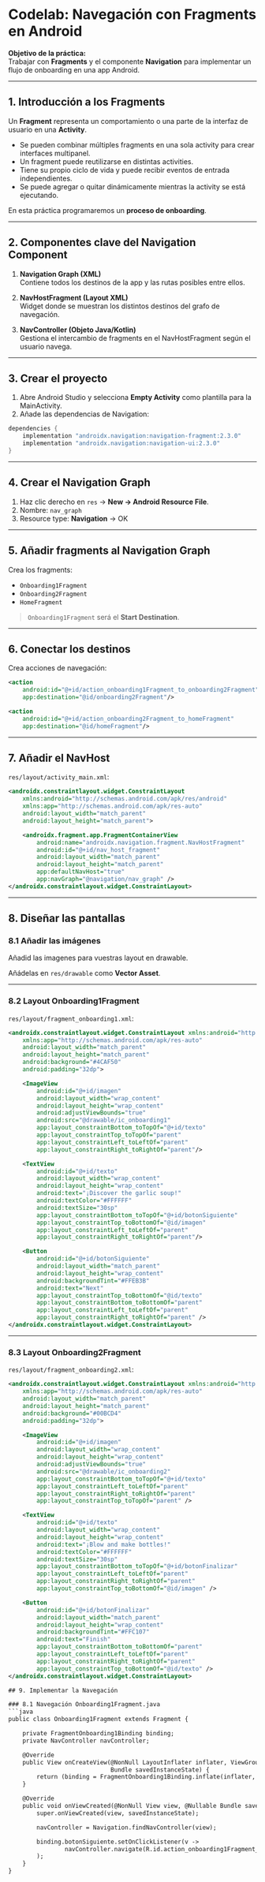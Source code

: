 
# Codelab: Navegación con Fragments en Android

**Objetivo de la práctica:**  
Trabajar con **Fragments** y el componente **Navigation** para implementar un flujo de onboarding en una app Android.



---

## 1. Introducción a los Fragments

Un **Fragment** representa un comportamiento o una parte de la interfaz de usuario en una **Activity**.  

- Se pueden combinar múltiples fragments en una sola activity para crear interfaces multipanel.  
- Un fragment puede reutilizarse en distintas activities.  
- Tiene su propio ciclo de vida y puede recibir eventos de entrada independientes.  
- Se puede agregar o quitar dinámicamente mientras la activity se está ejecutando.  

En esta práctica programaremos un **proceso de onboarding**.

---

## 2. Componentes clave del Navigation Component

1. **Navigation Graph (XML)**  
   Contiene todos los destinos de la app y las rutas posibles entre ellos.  

2. **NavHostFragment (Layout XML)**  
   Widget donde se muestran los distintos destinos del grafo de navegación.  

3. **NavController (Objeto Java/Kotlin)**  
   Gestiona el intercambio de fragments en el NavHostFragment según el usuario navega.

---

## 3. Crear el proyecto

1. Abre Android Studio y selecciona **Empty Activity** como plantilla para la MainActivity.  
2. Añade las dependencias de Navigation:

```gradle
dependencies {
    implementation "androidx.navigation:navigation-fragment:2.3.0"
    implementation "androidx.navigation:navigation-ui:2.3.0"
}
```

---

## 4. Crear el Navigation Graph

1. Haz clic derecho en `res` → **New → Android Resource File**.  
2. Nombre: `nav_graph`  
3. Resource type: **Navigation** → OK

---

## 5. Añadir fragments al Navigation Graph

Crea los fragments:  

- `Onboarding1Fragment`  
- `Onboarding2Fragment`  
- `HomeFragment`  

> `Onboarding1Fragment` será el **Start Destination**.

---

## 6. Conectar los destinos

Crea acciones de navegación:

```xml
<action
    android:id="@+id/action_onboarding1Fragment_to_onboarding2Fragment"
    app:destination="@id/onboarding2Fragment"/>

<action
    android:id="@+id/action_onboarding2Fragment_to_homeFragment"
    app:destination="@id/homeFragment"/>
```

---

## 7. Añadir el NavHost

`res/layout/activity_main.xml`:

```xml
<androidx.constraintlayout.widget.ConstraintLayout
    xmlns:android="http://schemas.android.com/apk/res/android"
    xmlns:app="http://schemas.android.com/apk/res-auto"
    android:layout_width="match_parent"
    android:layout_height="match_parent">

    <androidx.fragment.app.FragmentContainerView
        android:name="androidx.navigation.fragment.NavHostFragment"
        android:id="@+id/nav_host_fragment"
        android:layout_width="match_parent"
        android:layout_height="match_parent"
        app:defaultNavHost="true"
        app:navGraph="@navigation/nav_graph" />
</androidx.constraintlayout.widget.ConstraintLayout>
```

---

## 8. Diseñar las pantallas

### 8.1 Añadir las imágenes

Añadid las imagenes para vuestras layout en drawable. 

Añádelas en `res/drawable` como **Vector Asset**.

---

### 8.2 Layout Onboarding1Fragment

`res/layout/fragment_onboarding1.xml`:

```xml
<androidx.constraintlayout.widget.ConstraintLayout xmlns:android="http://schemas.android.com/apk/res/android"
    xmlns:app="http://schemas.android.com/apk/res-auto"
    android:layout_width="match_parent"
    android:layout_height="match_parent"
    android:background="#4CAF50"
    android:padding="32dp">

    <ImageView
        android:id="@+id/imagen"
        android:layout_width="wrap_content"
        android:layout_height="wrap_content"
        android:adjustViewBounds="true"
        android:src="@drawable/ic_onboarding1"
        app:layout_constraintBottom_toTopOf="@+id/texto"
        app:layout_constraintTop_toTopOf="parent"
        app:layout_constraintLeft_toLeftOf="parent"
        app:layout_constraintRight_toRightOf="parent"/>

    <TextView
        android:id="@+id/texto"
        android:layout_width="wrap_content"
        android:layout_height="wrap_content"
        android:text="¡Discover the garlic soup!"
        android:textColor="#FFFFFF"
        android:textSize="30sp"
        app:layout_constraintBottom_toTopOf="@+id/botonSiguiente"
        app:layout_constraintTop_toBottomOf="@id/imagen"
        app:layout_constraintLeft_toLeftOf="parent"
        app:layout_constraintRight_toRightOf="parent"/>

    <Button
        android:id="@+id/botonSiguiente"
        android:layout_width="match_parent"
        android:layout_height="wrap_content"
        android:backgroundTint="#FFEB3B"
        android:text="Next"
        app:layout_constraintTop_toBottomOf="@id/texto"
        app:layout_constraintBottom_toBottomOf="parent"
        app:layout_constraintLeft_toLeftOf="parent"
        app:layout_constraintRight_toRightOf="parent" />
</androidx.constraintlayout.widget.ConstraintLayout>
```

---

### 8.3 Layout Onboarding2Fragment

`res/layout/fragment_onboarding2.xml`:

```xml
<androidx.constraintlayout.widget.ConstraintLayout xmlns:android="http://schemas.android.com/apk/res/android"
    xmlns:app="http://schemas.android.com/apk/res-auto"
    android:layout_width="match_parent"
    android:layout_height="match_parent"
    android:background="#00BCD4"
    android:padding="32dp">

    <ImageView
        android:id="@+id/imagen"
        android:layout_width="wrap_content"
        android:layout_height="wrap_content"
        android:adjustViewBounds="true"
        android:src="@drawable/ic_onboarding2"
        app:layout_constraintBottom_toTopOf="@+id/texto"
        app:layout_constraintLeft_toLeftOf="parent"
        app:layout_constraintRight_toRightOf="parent"
        app:layout_constraintTop_toTopOf="parent" />

    <TextView
        android:id="@+id/texto"
        android:layout_width="wrap_content"
        android:layout_height="wrap_content"
        android:text="¡Blow and make bottles!"
        android:textColor="#FFFFFF"
        android:textSize="30sp"
        app:layout_constraintBottom_toTopOf="@+id/botonFinalizar"
        app:layout_constraintLeft_toLeftOf="parent"
        app:layout_constraintRight_toRightOf="parent"
        app:layout_constraintTop_toBottomOf="@id/imagen" />

    <Button
        android:id="@+id/botonFinalizar"
        android:layout_width="match_parent"
        android:layout_height="wrap_content"
        android:backgroundTint="#FFC107"
        android:text="Finish"
        app:layout_constraintBottom_toBottomOf="parent"
        app:layout_constraintLeft_toLeftOf="parent"
        app:layout_constraintRight_toRightOf="parent"
        app:layout_constraintTop_toBottomOf="@id/texto" />
</androidx.constraintlayout.widget.ConstraintLayout>

## 9. Implementar la Navegación

### 8.1 Navegación Onboarding1Fragment.java
```java
public class Onboarding1Fragment extends Fragment {

    private FragmentOnboarding1Binding binding;
    private NavController navController;

    @Override
    public View onCreateView(@NonNull LayoutInflater inflater, ViewGroup container,
                             Bundle savedInstanceState) {
        return (binding = FragmentOnboarding1Binding.inflate(inflater, container, false)).getRoot();
    }

    @Override
    public void onViewCreated(@NonNull View view, @Nullable Bundle savedInstanceState) {
        super.onViewCreated(view, savedInstanceState);

        navController = Navigation.findNavController(view);

        binding.botonSiguiente.setOnClickListener(v ->
                navController.navigate(R.id.action_onboarding1Fragment_to_onboarding2Fragment)
        );
    }
}
```